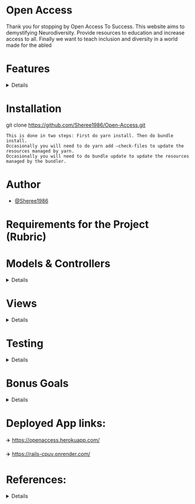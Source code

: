 # Open Access
Thank you for stopping by Open Access To Success. This website aims to demystifying Neurodiversity. 
Provide resources to education and increase access to all. Finally we want to teach inclusion and diversity in a world made for the abled

# Features

<details>
USER
- able to login/register
- able to use CRUD (CREATE post, UPDATE post, DELETE post, VIEW self posts)
ADMIN
-able to login/register

</details>



# Installation
git clone https://github.com/Sheree1986/Open-Access.git


```
This is done in two steps: First do yarn install. Then do bundle install. 
Occasionally you will need to do yarn add –check-files to update the resources managed by yarn. 
Occasionally you will need to do bundle update to update the resources managed by the bundler.

```


# Author

- [@Sheree1986](https://github.com/Sheree1986)



# Requirements for the Project (Rubric)


# Models & Controllers
<details>

   ✈️ Create a full Rails application from scratch using ActiveRecord and a database

   ✈️ At least two ActiveRecord models

   ✈️ Model attributes should use different data types (integer, string, boolean, etc)

   ✈️ At least one association is required, one-to-many or many-to-many (Please don’t make this too simple.  
   More models, nested associations, or many to many associations are encouraged.) 

   ✈️ Validation of your attributes to prevent the creation of invalid records

   ✈️ Implement all the CRUD (create, read, update, delete) operations for your models in your controllers

   ✈️ Bonus: implement some non-CRUD operations (like sorting, paging, etc.)

</details>

  
# Views
<details>
  
   ✈️ Implement the views for the CRUD operations for each model:
  
   ✈️ Index – view to list all the records for that model
   
   ✈️ New – form to create a new record
   
   ✈️ Edit – form to update an existing record
   
   ✈️ Show – view to see a specific record
   
   ✈️ Form controls should include several types of input fields, including but not limited to inputs,
   
   textareas, dropdowns, checkboxes, and radio buttons. There should be some links to connect the application together
   
   ✈️ Links or buttons to help the users navigate the application
   
   ✈️ Style your application by adding CSS; the use of Bootstrap controls, such as Navbars, is highly recommended
   
   ✈️ The application should be attractive with inclusion of images, color, fonts and other CSS styling

</details> 

# Testing
<details>
 
  ✈️ Include at least some minimal testing using Rspec for some of the CRUD operations
 
</details>

# Bonus Goals 
<details>

  ✈️ Do something extra.  This could be the implementation of a more complicated data model, 
  or the use of gems such as Devise for authentication or Active Storage for file storage, 
  or implementing a REST API with a front end — your choice, whatever fits for application
 

</details>

# Deployed App links: 

  ✈️ https://openaccess.herokuapp.com/ 
  
  ✈️ https://rails-cpuv.onrender.com/




# References:
<details>
  ✈️ https://www.youtube.com/watch?v=Z0Xn1iiiEZE&t=2913s
   

  ✈️ https://github.com/onemonth/omrails
   

  ✈️ https://stackoverflow.com/questions/13865610/css-background-image-on-home-page-only-in-a-rails-app
   
   
  ✈️ https://getbootstrap.com/docs/4.0/components
   
   
  ✈️ https://github.com/thoughtbot/paperclip
   
   
  ✈️ https://pragmaticstudio.com/tutorials/using-active-storage-in-rails
   
   
  ✈️ https://devcenter.heroku.com/articles/sqlite3
   
   
  ✈️ https://www.railscoder.com/articles/adding-contact-forms-in-rails-7-with-mail_form-gem
   
   
  ✈️ rbenv install 3.0.1 
   
   
  ✈️ https://snyk.io/blog/how-to-install-ruby-in-mac-os/
   

  ✈️ https://stackoverflow.com/questions/54277392/rails-activesupportmessageencryptorinvalidmessage
   

# steps to create first admin user

  ✈️ https://stackoverflow.com/questions/6497781/making-existing-user-an-admin-on-heroku
   
   
  ✈️ rails console
   
   
  ✈️ user = User.find_by(email: "she@gmail.com")
   
   
  ✈️ user.admin = true
   
   
  ✈️ user.save


</details>
